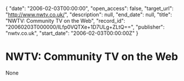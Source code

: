 {
  "date": "2006-02-03T00:00:00", 
  "open_access": false, 
  "target_url": "http://www.nwtv.co.uk/", 
  "description": null, 
  "end_date": null, 
  "title": "NWTV: Community TV on the Web", 
  "record_id": "20060203T000000/ILfp0VQTXe+1D7ULg+ZLtQ==", 
  "publisher": "nwtv.co.uk", 
  "start_date": "2006-02-03T00:00:00Z"
}

# NWTV: Community TV on the Web

None